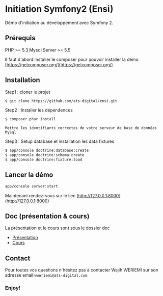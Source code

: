 # Initiation Symfony2 (Ensi)

Démo d'initiation au développement avec Symfony 2.

## Prérequis
PHP >= 5.3
Mysql Server >= 5.5

Il faut d'abord installer le composer pour pouvoir installer la démo
[https://getcomposer.org/](https://getcomposer.org/)

## Installation
Step1 : cloner le projet
```sh
$ git clone https://github.com/ats-digital/ensi.git
```
Step2 : Installer les dépendences
```sh
$ composer.phar install
```
```Mettre les identifiants correctes de votre serveur de base de données MySql```

Step3 : Setup database et installation les data fixtures
```sh
$ app/console doctrine:database:create
$ app/console doctrine:schema:create
$ app/console doctrine:fixture:load
```

## Lancer la démo
```sh
app/console server:start
```
Maintenant rendez-vous sur le lien [http://127.0.0.1:8000](http://127.0.0.1:8000)

## Doc (présentation & cours)
La présentation et le cours sont sous le dossier [doc](https://github.com/ats-digital/ensi/tree/master/doc)
- [Présentation](https://github.com/ats-digital/ensi/blob/master/doc/ATS%20-%20ENIT%20-%20Initiation%20au%20d%C3%A9veloppement%20avec%20Symfony%202.pdf)
- [Cours](https://github.com/ats-digital/ensi/blob/master/doc/ATS%20-%20ENSI%20Cours%20Initiation%20au%20d%C3%A9veloppement%20avec%20Symfony%202.docx)

## Contact
Pour toutes vos questions n'hésitez pas à contacter Wajih WERIEMI sur son adresse email `wweriemi@ats-digital.com`

### Enjoy!